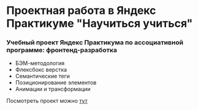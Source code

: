 # Проектная работа в Яндекс Практикуме "Научиться учиться"

### Учебный проект Яндекс Практикума по ассоциативной программе: фронтенд-разработка

* БЭМ-методология
* Флексбокс верстка
* Семантические теги
* Позиционирование элементов
* Анимации и трансформации

Посмотреть проект можно [тут](https://cujjjodoesntexist.github.io/learn-how-to-learn/)
